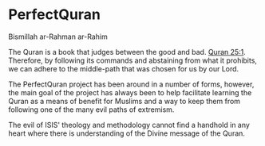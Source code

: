 # PerfectQuran

Bismillah ar-Rahman ar-Rahim

The Quran is a book that judges between the good and bad. [Quran 25:1](https://perfectquran.co/al-furqan). Therefore, by following its commands and abstaining from what it prohibits, we can adhere to the middle-path that was chosen for us by our Lord.

The PerfectQuran project has been around in a number of forms, however, the main goal of the project has always been to help facilitate learning the Quran as a means of benefit for Muslims and a way to keep them from following one of the many evil paths of extremism.

The evil of ISIS' theology and methodology cannot find a handhold in any heart where there is understanding of the Divine message of the Quran.